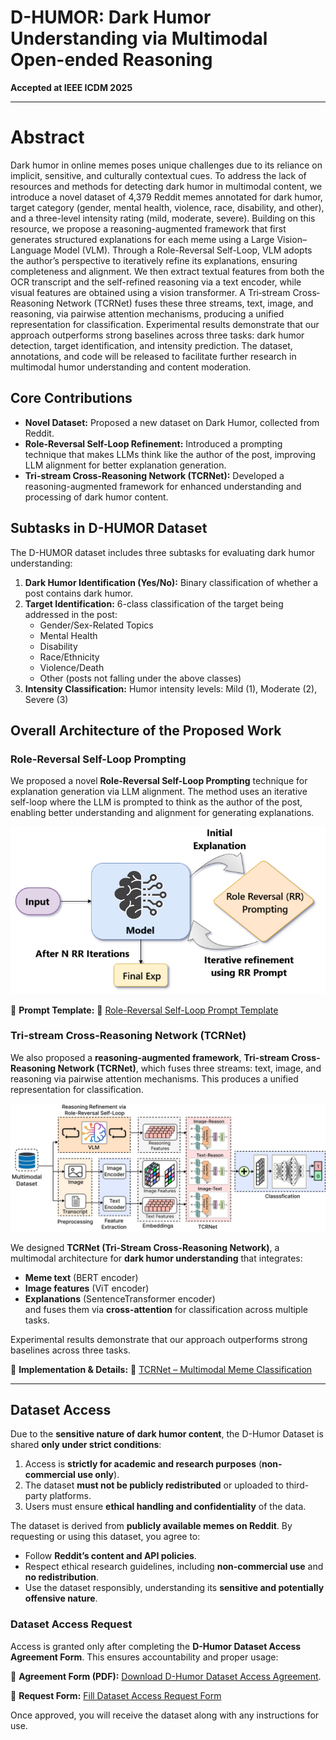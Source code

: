# D-HUMOR: Dark Humor Understanding via Multimodal Open-ended Reasoning

**Accepted at IEEE ICDM 2025**  

---

# Abstract
Dark humor in online memes poses unique challenges due to its reliance on implicit, sensitive, and culturally contextual cues. To address the lack of resources and methods for detecting dark humor in multimodal content, we introduce a novel dataset of 4,379 Reddit memes annotated for dark humor, target category (gender, mental health, violence, race, disability, and other), and a three-level intensity rating (mild, moderate, severe). Building on this resource, we propose a reasoning-augmented framework that first generates structured explanations for each meme using a Large Vision–Language Model (VLM). Through a Role-Reversal Self-Loop, VLM adopts the author’s perspective to iteratively refine its explanations, ensuring completeness and alignment. We then extract textual features from both the OCR transcript and the self-refined reasoning via a text encoder, while visual features are obtained using a vision transformer. A Tri‐stream Cross‐Reasoning Network (TCRNet) fuses these three streams, text, image, and reasoning, via pairwise attention mechanisms, producing a unified representation for classification. Experimental results demonstrate that our approach outperforms strong baselines across three tasks: dark humor detection, target identification, and intensity prediction. The dataset, annotations, and code will be released to facilitate further research in multimodal humor understanding and content moderation.

## Core Contributions

- **Novel Dataset:** Proposed a new dataset on Dark Humor, collected from Reddit.  
- **Role-Reversal Self-Loop Refinement:** Introduced a prompting technique that makes LLMs think like the author of the post, improving LLM alignment for better explanation generation.  
- **Tri-stream Cross-Reasoning Network (TCRNet):** Developed a reasoning-augmented framework for enhanced understanding and processing of dark humor content.

## Subtasks in D-HUMOR Dataset

The D-HUMOR dataset includes three subtasks for evaluating dark humor understanding:

1. **Dark Humor Identification (Yes/No):** Binary classification of whether a post contains dark humor.  
2. **Target Identification:** 6-class classification of the target being addressed in the post:
   - Gender/Sex-Related Topics  
   - Mental Health  
   - Disability  
   - Race/Ethnicity  
   - Violence/Death  
   - Other (posts not falling under the above classes)  
3. **Intensity Classification:** Humor intensity levels: Mild (1), Moderate (2), Severe (3)  

## Overall Architecture of the Proposed Work

### Role-Reversal Self-Loop Prompting
We proposed a novel **Role-Reversal Self-Loop Prompting** technique for explanation generation via LLM alignment. The method uses an iterative self-loop where the LLM is prompted to think as the author of the post, enabling better understanding and alignment for generating explanations.  

![Role-Reversal Self-Loop](Images/Role-Reversal%20Self-Loop.png)

📂 **Prompt Template:**  🔗 [Role-Reversal Self-Loop Prompt Template](https://github.com/Sai-Kartheek-Reddy/D-Humor-Dark-Humor-Understanding-via-Multimodal-Open-ended-Reasoning/tree/main/Code#role-reversal-self-loop-prompting-rr-slp)

### Tri-stream Cross-Reasoning Network (TCRNet)
We also proposed a **reasoning-augmented framework**, **Tri-stream Cross-Reasoning Network (TCRNet)**, which fuses three streams: text, image, and reasoning via pairwise attention mechanisms. This produces a unified representation for classification.  

![TCRNet Architecture](Images/TCRNet%20Architecture.jpg)

We designed **TCRNet (Tri-Stream Cross-Reasoning Network)**, a multimodal architecture for **dark humor understanding** that integrates:  
- **Meme text** (BERT encoder)  
- **Image features** (ViT encoder)  
- **Explanations** (SentenceTransformer encoder)  
and fuses them via **cross-attention** for classification across multiple tasks.

Experimental results demonstrate that our approach outperforms strong baselines across three tasks.

📂 **Implementation & Details:** 🔗 [TCRNet – Multimodal Meme Classification](https://github.com/Sai-Kartheek-Reddy/D-Humor-Dark-Humor-Understanding-via-Multimodal-Open-ended-Reasoning/tree/main/Code#tcrnet---multimodal-meme-classification)

---

## Dataset Access

Due to the **sensitive nature of dark humor content**, the D-Humor Dataset is shared **only under strict conditions**:

1. Access is **strictly for academic and research purposes** (**non-commercial use only**).  
2. The dataset **must not be publicly redistributed** or uploaded to third-party platforms.  
3. Users must ensure **ethical handling and confidentiality** of the data.  

The dataset is derived from **publicly available memes on Reddit**. By requesting or using this dataset, you agree to:  
- Follow **Reddit’s content and API policies**.  
- Respect ethical research guidelines, including **non-commercial use** and **no redistribution**.  
- Use the dataset responsibly, understanding its **sensitive and potentially offensive nature**.  

### Dataset Access Request

Access is granted only after completing the **D-Humor Dataset Access Agreement Form**. This ensures accountability and proper usage:  

📄 **Agreement Form (PDF):** [Download D-Humor Dataset Access Agreement](https://drive.google.com/file/d/1rWRuUamn21nNbOUP7703GAFXr8KbjH-Y/view?usp=sharing).

📂 **Request Form:** [Fill Dataset Access Request Form](https://forms.gle/t9ynkpq4XGd8Kp93A)

Once approved, you will receive the dataset along with any instructions for use.  


 

